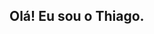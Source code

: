 ## Olá! Eu sou o Thiago.

<img align="right" height="470" scr="https://imgur.com/BkLs7pT.png">
  



